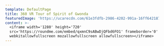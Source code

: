 ```yaml
---
template: DefaultPage
title: 360 VR Tour of Spirit of Gwonda
featuredImage: 'https://ucarecdn.com/61e3fdfb-2986-4202-991a-16ff642187f9/'
content: >-
  <iframe width='1280' height='720'
  src='https://roundme.com/embed/qxmnC9sABwDjQFbd6FO1' frameborder='0'
  webkitallowfullscreen mozallowfullscreen allowfullscreen></iframe>
---
```



